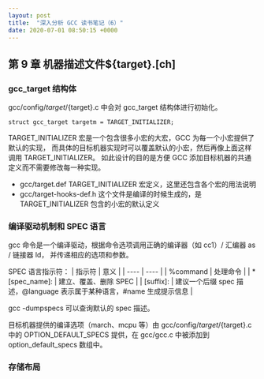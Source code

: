 ```yaml
---
layout: post
title:  "深入分析 GCC 读书笔记（6）"
date: 2020-07-01 08:50:15 +0000   
---
```


第 9 章 机器描述文件${target}.[ch]
---------------------------------

### gcc_target 结构体

gcc/config/${target}/${target}.c 中会对 gcc_target 结构体进行初始化。

```
struct gcc_target targetm = TARGET_INITIALIZER;
```

TARGET_INITIALIZER 宏是一个包含很多小宏的大宏，GCC 为每一个小宏提供了默认的实现，
而具体的目标机器实现时可以覆盖默认的小宏，然后再像上面这样调用 TARGET_INITIALIZER。
如此设计的目的是方便 GCC 添加目标机器的共通定义而不需要修改每一种实现。

* gcc/target.def
  TARGET_INITIALIZER 宏定义，这里还包含各个宏的用法说明
* gcc/target-hooks-def.h
  这个文件是编译的时候生成的，是 TARGET_INITIALIZER 包含的小宏的默认定义

### 编译驱动机制和 SPEC 语言

gcc 命令是一个编译驱动，根据命令选项调用正确的编译器（如 cc1）/ 汇编器 as / 链接器 ld，
并传递相应的选项和参数。

SPEC 语言指示符：
| 指示符 | 意义 |
| ----  | ---- |
| %command | 处理命令 |
| *[spec_name]: | 建立、覆盖、删除 SPEC |
| [suffix]: | 建议一个后缀 spec 描述，@language 表示属于某种语言，#name 生成提示信息 |

gcc -dumpspecs 可以查询默认的 spec 描述。

目标机器提供的编译选项（march、mcpu 等）由 gcc/config/${target}/${target}.c 中的
OPTION_DEFAULT_SPECS 提供，在 gcc/gcc.c 中被添加到 option_default_specs 数组中。

### 存储布局

